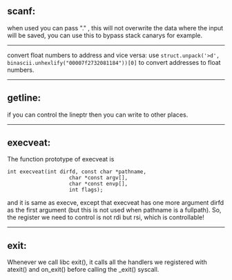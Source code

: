 ## scanf:

when used you can pass "." , this will not overwrite the data where the input will be saved, you can use this to bypass stack canarys for example.

---

convert float numbers to address and vice versa:
use `struct.unpack('>d', binascii.unhexlify("00007f2732081184"))[0]` to convert addresses to float numbers.

---

## getline:

if you can control the lineptr then you can write to other places.

---

## execveat:

The function prototype of execveat is

```
int execveat(int dirfd, const char *pathname,
                    char *const argv[],
                    char *const envp[],
                    int flags);
```

and it is same as execve, except that execveat has one more argument dirfd as the first argument (but this is not used when pathname is a fullpath).
So, the register we need to control is not rdi but rsi, which is controllable!

---

## exit:
Whenever we call libc exit(), it calls all the handlers we registered with atexit() and on_exit() before calling the _exit() syscall.




